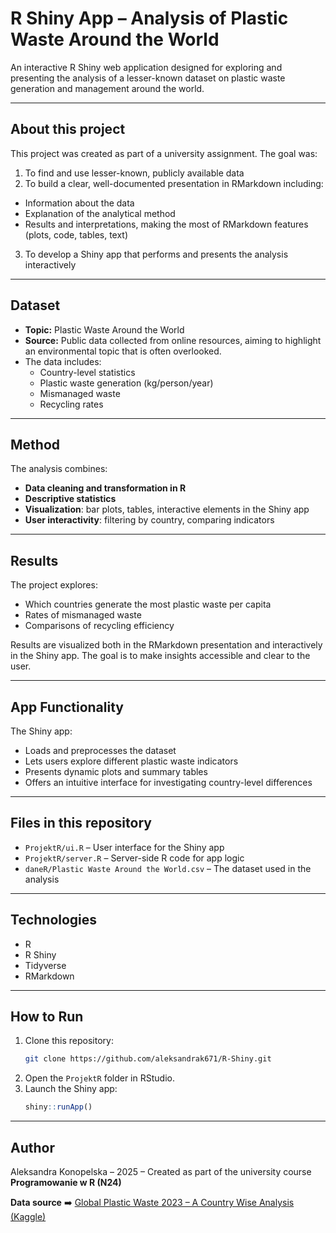 # R Shiny App – Analysis of Plastic Waste Around the World

An interactive R Shiny web application designed for exploring and presenting the analysis of a lesser-known dataset on plastic waste generation and management around the world.

---

## About this project

This project was created as part of a university assignment. The goal was:

1. To find and use lesser-known, publicly available data  
2. To build a clear, well-documented presentation in RMarkdown including:
- Information about the data
- Explanation of the analytical method
- Results and interpretations, making the most of RMarkdown features (plots, code, tables, text)
3. To develop a Shiny app that performs and presents the analysis interactively

---

## Dataset

- **Topic:** Plastic Waste Around the World
- **Source:** Public data collected from online resources, aiming to highlight an environmental topic that is often overlooked.
- The data includes:
  - Country-level statistics
  - Plastic waste generation (kg/person/year)
  - Mismanaged waste
  - Recycling rates

---

## Method

The analysis combines:
- **Data cleaning and transformation in R**
- **Descriptive statistics**
- **Visualization**: bar plots, tables, interactive elements in the Shiny app
- **User interactivity**: filtering by country, comparing indicators

---

## Results

The project explores:
- Which countries generate the most plastic waste per capita
- Rates of mismanaged waste
- Comparisons of recycling efficiency

Results are visualized both in the RMarkdown presentation and interactively in the Shiny app. The goal is to make insights accessible and clear to the user.

---

## App Functionality

The Shiny app:
- Loads and preprocesses the dataset
- Lets users explore different plastic waste indicators
- Presents dynamic plots and summary tables
- Offers an intuitive interface for investigating country-level differences

---

## Files in this repository

- `ProjektR/ui.R` – User interface for the Shiny app
- `ProjektR/server.R` – Server-side R code for app logic
- `daneR/Plastic Waste Around the World.csv` – The dataset used in the analysis

---

## Technologies

- R
- R Shiny
- Tidyverse
- RMarkdown

---

## How to Run

1. Clone this repository:
    ```bash
    git clone https://github.com/aleksandrak671/R-Shiny.git
    ```
2. Open the `ProjektR` folder in RStudio.
3. Launch the Shiny app:
    ```R
    shiny::runApp()
    ```

---

## Author

Aleksandra Konopelska – 2025  –  Created as part of the university course **Programowanie w R (N24)**

**Data source** ➡️ [Global Plastic Waste 2023 – A Country Wise Analysis (Kaggle)](https://www.kaggle.com/datasets/prajwaldongre/global-plastic-waste-2023-a-country-wise-analysis)
